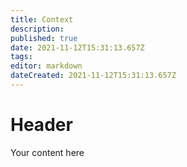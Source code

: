 ```yaml
---
title: Context
description: 
published: true
date: 2021-11-12T15:31:13.657Z
tags: 
editor: markdown
dateCreated: 2021-11-12T15:31:13.657Z
---
```


# Header
Your content here